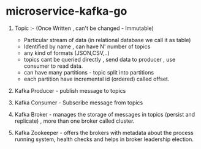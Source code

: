 # microservice-kafka-go

1. Topic :- (Once Written , can't be changed - Immutable)
      - Particular stream of data (in relational database we call it as table)
      - Identified by name , can have N' number of topics 
      -  any kind of formats (JSON,CSV,..)
      - topics cant be queried directly , send data to producer , use consumer to read data. 
      - can have many partitions - topic split into partitions
      - each partition have incremental id (ordered) called offset.

2. Kafka Producer - publish message to topics
3. Kafka Consumer - Subscribe message from topics 
4. Kafka Broker - manages the storage of messages in topics (persist and replicate) , more than one broker called cluster.
5. Kafka Zookeeper -  offers the brokers with metadata about the process running system, health checks and helps in broker leadership election.
